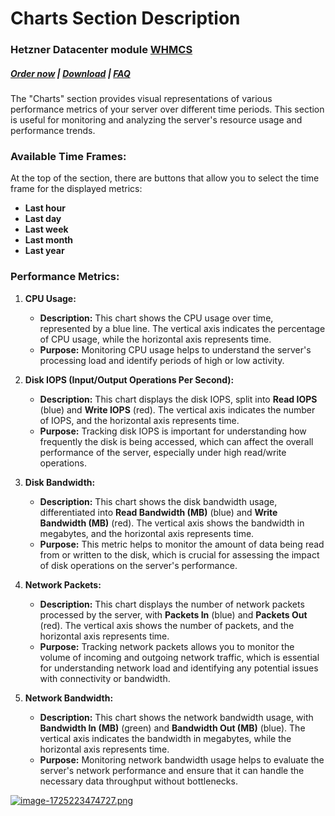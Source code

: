 # Charts Section Description

### Hetzner Datacenter module **[WHMCS](https://puqcloud.com/link.php?id=77)**

#####  [Order now](https://puqcloud.com/whmcs-module-hetznerdatacenter.php) | [Download](https://download.puqcloud.com/WHMCS/servers/PUQ_WHMCS-HetznerDatacenter/) | [FAQ](https://faq.puqcloud.com/)

The "Charts" section provides visual representations of various performance metrics of your server over different time periods. This section is useful for monitoring and analyzing the server's resource usage and performance trends.

### Available Time Frames:

At the top of the section, there are buttons that allow you to select the time frame for the displayed metrics:

- **Last hour**
- **Last day**
- **Last week**
- **Last month**
- **Last year**

### Performance Metrics:

1. **CPU Usage:**
    - **Description:** This chart shows the CPU usage over time, represented by a blue line. The vertical axis indicates the percentage of CPU usage, while the horizontal axis represents time.
    - **Purpose:** Monitoring CPU usage helps to understand the server's processing load and identify periods of high or low activity.

2. **Disk IOPS (Input/Output Operations Per Second):**
    - **Description:** This chart displays the disk IOPS, split into **Read IOPS** (blue) and **Write IOPS** (red). The vertical axis indicates the number of IOPS, and the horizontal axis represents time.
    - **Purpose:** Tracking disk IOPS is important for understanding how frequently the disk is being accessed, which can affect the overall performance of the server, especially under high read/write operations.

3. **Disk Bandwidth:**
    - **Description:** This chart shows the disk bandwidth usage, differentiated into **Read Bandwidth (MB)** (blue) and **Write Bandwidth (MB)** (red). The vertical axis shows the bandwidth in megabytes, and the horizontal axis represents time.
    - **Purpose:** This metric helps to monitor the amount of data being read from or written to the disk, which is crucial for assessing the impact of disk operations on the server's performance.

4. **Network Packets:**
    - **Description:** This chart displays the number of network packets processed by the server, with **Packets In** (blue) and **Packets Out** (red). The vertical axis shows the number of packets, and the horizontal axis represents time.
    - **Purpose:** Tracking network packets allows you to monitor the volume of incoming and outgoing network traffic, which is essential for understanding network load and identifying any potential issues with connectivity or bandwidth.
    
5. **Network Bandwidth:**
    - **Description:** This chart shows the network bandwidth usage, with **Bandwidth In (MB)** (green) and **Bandwidth Out (MB)** (blue). The vertical axis indicates the bandwidth in megabytes, while the horizontal axis represents time.
    - **Purpose:** Monitoring network bandwidth usage helps to evaluate the server's network performance and ensure that it can handle the necessary data throughput without bottlenecks.

[![image-1725223474727.png](https://doc.puq.info/uploads/images/gallery/2024-09/scaled-1680-/image-1725223474727.png)](https://doc.puq.info/uploads/images/gallery/2024-09/image-1725223474727.png)